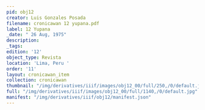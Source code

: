 ```yaml
---
pid: obj12
creator: Luis Gonzales Posada
filename: cronicawan 12 yupana.pdf
label: 12 Yupana
_date: " 26 Aug, 1975"
description:
_tags:
edition: '12'
object_type: Revista
location: 'Lima, Peru '
order: '11'
layout: cronicawan_item
collection: cronicawan
thumbnail: "/img/derivatives/iiif/images/obj12_00/full/250,/0/default.jpg"
full: "/img/derivatives/iiif/images/obj12_00/full/1140,/0/default.jpg"
manifest: "/img/derivatives/iiif/obj12/manifest.json"
---
```

